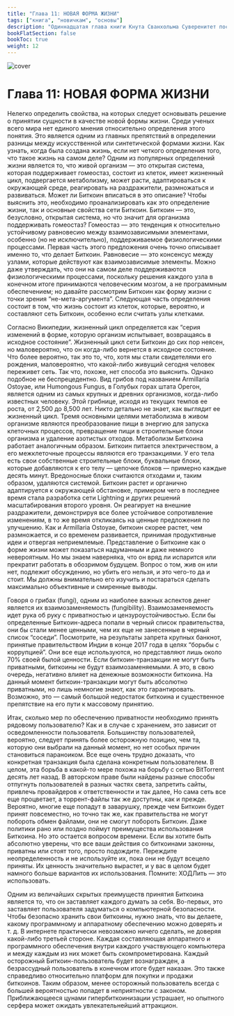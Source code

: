 ```yaml
---
title: "Глава 11: НОВАЯ ФОРМА ЖИЗНИ"
tags: ["книга", "новичкам", "основы"]
description: "Одиннадцатая глава книги Кнута Сванхольма Суверенитет посредством математики."
bookFlatSection: false
bookToc: true
weight: 12
---
```


![cover](../../covers/stm.png)

# Глава 11: НОВАЯ ФОРМА ЖИЗНИ

Нелегко определить свойства, на которых следует основывать решение о принятии сущности в качестве новой формы жизни. Среди ученых всего мира нет единого мнения относительно определения этого понятия. Это является одним из главных препятствий в определении разницы между искусственной или синтетической формами жизни. Как узнать, когда была создана жизнь, если нет четкого определения того, что такое жизнь на самом деле? Одним из популярных определений жизни является то, что живой организм — это открытая система, которая поддерживает гомеостаз, состоит из клеток, имеет жизненный цикл, подвергается метаболизму, может расти, адаптироваться к окружающей среде, реагировать на раздражители, размножаться и развиваться. Может ли Биткоин вписаться в это описание? Чтобы выяснить это, необходимо проанализировать как это определение жизни, так и основные свойства сети Биткоин. Биткоин — это, безусловно, открытая система, но что значит для организма поддерживать гомеостаз? Гомеостаз — это тенденция к относительно устойчивому равновесию между взаимозависимыми элементами, особенно (но не исключительно), поддерживаемое физиологическими процессами. Первая часть этого предложения очень точно описывает именно то, что делает Биткоин. Равновесие — это консенсус между узлами, которые действуют как взаимозависимые элементы. Можно даже утверждать, что они на самом деле поддерживаются физиологическими процессами, поскольку решения каждого узла в конечном итоге принимаются человеческим мозгом, а не программным обеспечением; но давайте рассмотрим Биткоин как форму жизни с точки зрения “не-мета-аргумента”. Следующая часть определения состоит в том, что жизнь состоит из клеток, которые, вероятно, и составляют сеть Биткоин, особенно если считать узлы клетками.

Согласно Википедии, жизненный цикл определяется как “серия изменений в форме, которую организм испытывает, возвращаясь в исходное состояние”. Жизненный цикл сети Биткоин до сих пор неясен, но маловероятно, что он когда-либо вернется в исходное состояние. Что более вероятно, так это то, что, хотя мы стали свидетелями его рождения, маловероятно, что какой-либо живущий сегодня человек переживет сеть. Так что, похоже, нет способа это выяснить. Однако подобное не беспрецедентно. Вид грибов под названием Armillaria Ostoyae, или Humongous Fungus, в Голубых горах штата Орегон, является одним из самых крупных и древних организмов, когда-либо известных человеку. Этой грибнице, исходя из текущих темпов ее роста, от 2,500 до 8,500 лет. Никто детально не знает, как выглядит ее жизненный цикл. Тремя основными целями метаболизма в живом организме являются преобразование пищи в энергию для запуска клеточных процессов, превращение пищи в строительные блоки организма и удаление азотистых отходов. Метаболизм Биткоина работает аналогичным образом. Биткоин питается электричеством, а его межклеточные процессы являются его транзакциями. У его тела есть свои собственные строительные блоки, буквальные блоки, которые добавляются к его телу — цепочке блоков — примерно каждые десять минут. Вредоносные блоки считаются отходами и, таким образом, удаляются системой. Биткоин растет и органично адаптируется к окружающей обстановке, примером чего в последнее время стала разработка сети Lightning и других решений масштабирования второго уровня. Он реагирует на внешние раздражители, демонстрируя все более устойчивое сопротивление изменениям, в то же время откликаясь на ценные предложения по улучшению. Как и Armillaria Ostoyae, биткоин скорее растет, чем размножается, и со временем развивается, принимая продуктивные идеи и отвергая неприемлемые. Представление о Биткоине как о форме жизни может показаться надуманным и даже немного невероятным. Но мы знаем наверняка, что он вряд ли испарится или прекратит работать в обозримом будущем. Вопрос о том, жив он или нет, подлежит обсуждению, но убить его нельзя, и это чего-то да и стоит. Мы должны внимательно его изучить и постараться сделать максимально объективные и смиренные выводы.

Говоря о грибах (fungi), одним из наиболее важных аспектов денег является их взаимозаменяемость (fungibility). Взаимозаменяемость идет рука об руку с приватностью и цензуроустойчивостью. Если бы определенные Биткоин-адреса попали в черный список правительства, они бы стали менее ценными, чем их еще не занесенные в черный список “соседи”. Посмотрите, на результаты запрета крупных банкнот, принятые правительством Индии в конце 2017 года в целях “борьбы с коррупцией”. Они все еще используются, но представляют лишь около 70% своей былой ценности. Если биткоин-транзакции не могут быть приватными, биткоины не будут взаимозаменяемыми. А это, в свою очередь, негативно влияет на денежные возможности биткоина. На данный момент биткоин-транзакции могут быть абсолютно приватными, но лишь немногие знают, как это гарантировать. Возможно, это — самый большой недостаток биткоина и существенное препятствие на его пути к массовому принятию.

Итак, сколько мер по обеспечению приватности необходимо принять рядовому пользователю? Как и в случае с хранением, это зависит от осведомленности пользователя. Большинству пользователей, вероятно, следует принять более осторожную позицию, чем та, которую они выбрали на данный момент, но нет особых причин становиться параноиком. Все еще очень трудно доказать, что конкретная транзакция была сделана конкретным пользователем. В целом, эта борьба в какой-то мере похожа на борьбу с сетью BitTorrent десять лет назад. В авторском праве были найдены разные способы отпугнуть пользователей в разных частях света, запретить сайты, привлечь провайдеров к ответственности и так далее, Но сама сеть все еще процветает, а торрент-файлы так же доступны, как и прежде. Вероятно, многие еще попадут в заварушку, прежде чем Биткоин будет принят повсеместно, но точно так же, как правительства не могут побороть обмен файлами, они не смогут побороть Биткоин. Даже политики рано или поздно поймут преимущества использования Биткоина. Но это остается вопросом времени. Если вы хотите быть абсолютно уверены, что все ваши действия со биткоинами законны, приватны или стоят того, просто подождите. Переждите неопределенность и не используйте их, пока они не будут всецело приняты. Их ценность значительно вырастет, и у вас в целом будет намного больше вариантов их использования. Помните: ХОДЛить — это использовать.

Одним из величайших скрытых преимуществ принятия Биткоина является то, что он заставляет каждого думать за себя. Во-первых, это заставляет пользователя задуматься о компьютерной безопасности. Чтобы безопасно хранить свои биткоины, нужно знать, что вы делаете, какому программному и аппаратному обеспечению можно доверять и т. д. В интернете практически невозможно ничего сделать, не доверяя какой-либо третьей стороне. Каждая составляющая аппаратного и программного обеспечения внутри каждого участвующего компьютера и между каждым из них может быть скомпрометирована. Каждый осторожный Биткоин-пользователь будет вознагражден, а безрассудный пользователь в конечном итоге будет наказан. Это также справедливо относительно платформ для покупки и продажи биткоинов. Таким образом, менее осторожный пользователь всегда с большей вероятностью попадет в неприятности с законом. Приближающееся цунами гипербиткоинизации устрашает, но опытного серфера может ожидать увлекательнейший аттракцион.
